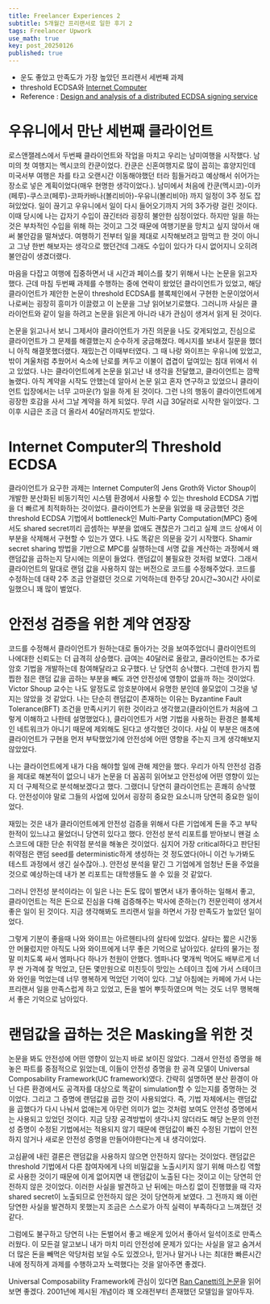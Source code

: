 ```yaml
---
title: Freelancer Experiences 2
subtitle: 5개월간 프리랜서로 일한 후기 2
tags: Freelancer Upwork
use_math: true
key: post_20250126
published: true
---
```


* 운도 좋았고 만족도가 가장 높았던 프리랜서 세번째 과제
* threshold ECDSA와 [Internet Computer](https://internetcomputer.org/)
* Reference : [Design and analysis of a distributed ECDSA signing service](https://eprint.iacr.org/2022/506)

# 우유니에서 만난 세번째 클라이언트
로스앤잴레스에서 두번째 클라이언트와 작업을 마치고 우리는 남미여행을 시작했다. 남미의 첫 여행지는 멕시코의 칸쿤이었다. 칸쿤은 신혼여행지로 많이 꼽히는 휴양지인데 미국서부 여행은 차를 타고 오랜시간 이동해야했던 터라 힘들거라고 예상해서 쉬어가는 장소로 넣은 계획이었다(매우 현명한 생각이었다.). 남미에서 처음에 칸쿤(멕시코)-이카(페루)-쿠스코(페루)-코파카바나(볼리비아)-우유니(볼리비아) 까지 일정이 3주 정도 잡혀있었다. 일이 끊기고 우유니에서 일이 다시 들어오기까지 거의 3주가량 걸린 것이다. 이때 당시에 나는 갑자기 수입이 끊긴터라 굉장히 불안한 심정이었다. 하지만 일을 하는 것은 부차적인 수입을 위해 하는 것이고 그것 때문에 여행기분을 망치고 싶지 않아서 애써 불안감을 떨쳐냈다. 여행하기 전부터 일을 제대로 시작해보려고 맘먹고 한 것이 아니고 그냥 한번 해보자는 생각으로 했던건데 그래도 수입이 있다가 다시 없어지니 오히려 불안감이 생겼더랬다.

마음을 다잡고 여행에 집중하면서 내 시간과 페이스를 찾기 위해서 나는 논문을 읽고자했다. 근데 마침 두번째 과제를 수행하는 중에 연락이 왔었던 클라이언트가 있었고, 해당 클라이언트가 제안한 논문이 threshold ECDSA를 블록체인에서 구현한 논문이었어서 나로써는 굉장히 흥미가 이끌렸고 이 논문을 그냥 읽어보기로했다. 그러니까 사실은 클라이언트와 같이 일을 하려고 논문을 읽은게 아니라 내가 관심이 생겨서 읽게 된 것이다.

논문을 읽고나서 보니 그제서야 클라이언트가 가진 의문을 나도 갖게되었고, 진심으로 클라이언트가 그 문제를 해결했는지 순수하게 궁금해졌다. 메시지를 보내서 질문을 했더니 아직 해결못했더랬다. 재밌는건 이때부터였다. 그 때 나랑 와이프는 우유니에 있었고, 밖이 겨울처럼 추웠어서 숙소에 난로를 켜두고 이불이 겹겹이 덮여있는 침대 위에서 쉬고 있었다. 나는 클라이언트에게 논문을 읽고난 내 생각을 전달했고, 클라이언트는 깜짝 놀랬다. 아직 계약을 시작도 안했는데 알아서 논문 읽고 혼자 연구하고 있었으니 클라이언트 입장에서는 너무 고마운(?) 일을 하게 된 것이다. 그런 나의 행동이 클라이언트에게 굉장한 호감을 사서 그날 계약을 하게 되었다. 무려 시급 30달러로 시작한 일이었다. 그 이후 시급은 조금 더 올라서 40달러까지도 받았다.

# Internet Computer의 Threshold ECDSA
클라이언트가 요구한 과제는 Internet Computer의 Jens Groth와 Victor Shoup이 개발한 분산화된 비동기적인 시스템 환경에서 사용할 수 있는 threshold ECDSA 기법을 더 빠르게 최적화하는 것이었다. 클라이언트가 논문을 읽었을 때 궁금했던 것은 threshold ECDSA 기법에서 bottleneck인 Multi-Party Computation(MPC) 중에서도 shared secret끼리 곱셈하는 부분을 없애도 괜찮은가 그리고 실제 코드 상에서 이 부분을 삭제해서 구현할 수 있는가 였다. 나도 똑같은 의문을 갖기 시작했다. Shamir secret sharing 방법을 기반으로 MPC를 실행하는데 서명 값을 계산하는 과정에서 왜 랜덤값을 곱하는지 당시에는 의문이 들었다. 랜덤값이 불필요한 것처럼 보였다. 그래서 클라이언트의 말대로 랜덤 값을 사용하지 않는 버전으로 코드를 수정해주었다. 코드를 수정하는데 대략 2주 조금 안걸렸던 것으로 기억하는데 한주당 20시간~30시간 사이로 일했으니 꽤 많이 벌었다.

# 안전성 검증을 위한 계약 연장장
코드를 수정해서 클라이언트가 원하는대로 돌아가는 것을 보여주었더니 클라이언트의 나에대한 신뢰도는 더 급격히 상승했다. 급여는 40달러로 올랐고, 클라이언트는 추가로 암호 기법을 개발하는데 참여해달라고 요구했다. 난 당연히 승낙했다. 그런데 한가지 찝찝한 점은 랜덤 값을 곱하는 부분을 빼도 과연 안전성에 영향이 없을까 하는 것이었다. Victor Shoup 교수는 나도 알정도로 암호분야에서 유명한 분인데 쓸모없이 그것을 넣지는 않았을 것 같았다. 나는 단순히 랜덤값이 존재하는 이유는 Byzantine Fault Tolerance(BFT) 조건을 만족시키기 위한 것이라고 생각했고(클라이언트가 처음에 그렇게 이해하고 나한테 설명했었다.), 클라이언트가 서명 기법을 사용하는 환경은 블록체인 네트워크가 아니기 때문에 제외해도 된다고 생각했던 것이다. 사실 이 부분은 애초에 클라이언트가 구현을 먼저 부탁했었기에 안전성에 어떤 영향을 주는지 크게 생각해보지 않았었다.

나는 클라이언트에게 내가 다음 해야할 일에 관해 제안을 했다. 우리가 아직 안전성 검증을 제대로 해본적이 없으니 내가 논문을 더 꼼꼼히 읽어보고 안전성에 어떤 영향이 있는지 더 구체적으로 분석해보겠다고 했다. 그랬더니 당연히 클라이언트는 흔쾌히 승낙했다. 안전성이야 말로 그들의 사업에 있어서 굉장히 중요한 요소니까 당연히 중요한 일이었다.

재밌는 것은 내가 클라이언트에게 안전성 검증을 위해서 다른 기업에게 돈을 주고 부탁한적이 있느냐고 물었더니 당연히 있다고 했다. 안전성 분석 리포트를 받아보니 왠걸 소스코드에 대한 단순 취약점 분석을 해놓은 것이었다. 심지어 가장 critical하다고 판단된 취약점은 랜덤 seed를 deterministic하게 생성하는 것 정도였다(아니 이건 누가봐도 테스트 과정에서 생긴 실수잖아..). 안전성 분석을 맡긴 그 기업에게 엄청난 돈을 주었을 것으로 예상하는데 내가 본 리포트는 대학생들도 쓸 수 있을 것 같았다.

그러니 안전성 분석이라는 이 일은 나는 돈도 많이 벌면서 내가 좋아하는 일해서 좋고, 클라이언트는 적은 돈으로 진심을 다해 검증해주는 박사에 준하는(?) 전문인력이 생겨서 좋은 일이 된 것이다. 지금 생각해봐도 프리랜서 일을 하면서 가장 만족도가 높았던 일이었다.

그렇게 기분이 좋을때 나와 와이프는 아르헨티나의 살타에 있었다. 살타는 짧은 시간동안 머물렀지만 아직도 나와 와이프에게 너무 좋은 기억으로 남아있다. 살타의 물가는 정말 미치도록 싸서 엠파나다 하나가 천원이 안했다. 엠파나다 몇개씩 먹어도 배부르게 너무 싼 가격에 잘 먹었고, 단돈 몇만원으로 미친듯이 맛있는 스테이크 집에 가서 스테이크와 와인을 먹었는데 너무 행복하게 먹었던 기억이 있다. 그날 아침에는 카페에 가서 나는 프리랜서 일을 만족스럽게 하고 있었고, 돈을 벌어 뿌듯하였으며 먹는 것도 너무 행복해서 좋은 기억으로 남아있다.

# 랜덤값을 곱하는 것은 Masking을 위한 것
논문을 봐도 안전성에 어떤 영향이 있는지 바로 보이진 않았다. 그래서 안전성 증명을 해놓은 파트를 중점적으로 읽었는데, 이들이 안전성 증명을 한 공격 모델이 Universal Composability Framework(UC framework)였다. 간략히 설명하면 분산 환경이 아닌 다른 환경에서도 공격자를 대상으로 똑같이 simulation할 수 있는지를 증명하는 것이었다. 그리고 그 증명에 랜덤값을 곱한 것이 사용되었다. 즉, 기법 자체에서는 랜덤값을 곱했다가 다시 나눠서 없애는게 아무런 의미가 없는 것처럼 보여도 안전성 증명에서는 사용되고 있었던 것이다. 지금 당장 공격방법이 생각나지 않더라도 해당 논문의 안전성 증명이 수정된 기법에서는 적용되지 않기 때문에 랜덤값이 빠진 수정된 기법이 안전하지 않거나 새로운 안전성 증명을 만들어야한다는게 내 생각이었다.

고심끝에 내린 결론은 랜덤값을 사용하지 않으면 안전하지 않다는 것이었다. 랜덤값은 threshold 기법에서 다른 참여자에게 나의 비밀값을 노출시키지 않기 위해 마스킹 역할로 사용한 것이기 때문에 이게 없어지면 내 랜덤값이 노출된 다는 것이고 이는 당연히 안전하지 않은 것이었다. 이러한 사실을 발견하고 난 뒤에는 마스킹 없이 진행했을 때 각자 shared secret이 노출되므로 안전하지 않은 것이 당연하게 보였다. 그 전까지 왜 이런 당연한 사실을 발견하지 못했는지 조금은 스스로가 아직 실력이 부족하다고 느껴졌던 것 같다.

그럼에도 불구하고 당연히 나는 돈벌어서 좋고 배운게 있어서 좋아서 일석이조로 만족스러웠다. 이 모든걸 알고보니 내가 마치 미리 안전성에 문제가 있다는 사실을 알고 숨겨서 더 많은 돈을 빼먹은 악당처럼 보일 수도 있겠으나, 믿거나 말거나 나는 최대한 빠른시간내에 정직하게 과제를 수행하고자 노력했다는 것을 알아주면 좋겠다.

Universal Composability Framework에 관심이 있다면 [Ran Canetti의 논문](https://eprint.iacr.org/2000/067)을 읽어보면 좋겠다. 2001년에 제시된 개념이라 꽤 오래전부터 존재했던 모델임을 알아두자.